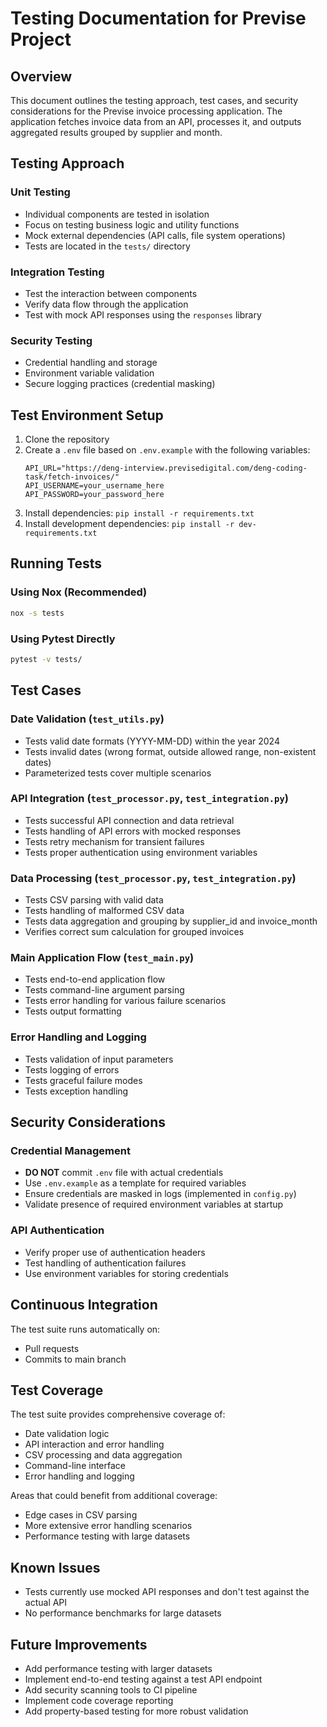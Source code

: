 # Testing Documentation for Previse Project

## Overview
This document outlines the testing approach, test cases, and security considerations for the Previse invoice processing application. The application fetches invoice data from an API, processes it, and outputs aggregated results grouped by supplier and month.

## Testing Approach

### Unit Testing
- Individual components are tested in isolation
- Focus on testing business logic and utility functions
- Mock external dependencies (API calls, file system operations)
- Tests are located in the `tests/` directory

### Integration Testing
- Test the interaction between components
- Verify data flow through the application
- Test with mock API responses using the `responses` library

### Security Testing
- Credential handling and storage
- Environment variable validation
- Secure logging practices (credential masking)

## Test Environment Setup

1. Clone the repository
2. Create a `.env` file based on `.env.example` with the following variables:
   ```
   API_URL="https://deng-interview.previsedigital.com/deng-coding-task/fetch-invoices/"
   API_USERNAME=your_username_here
   API_PASSWORD=your_password_here
   ```
3. Install dependencies: `pip install -r requirements.txt`
4. Install development dependencies: `pip install -r dev-requirements.txt`

## Running Tests

### Using Nox (Recommended)
```bash
nox -s tests
```

### Using Pytest Directly
```bash
pytest -v tests/
```

## Test Cases

### Date Validation (`test_utils.py`)
- Tests valid date formats (YYYY-MM-DD) within the year 2024
- Tests invalid dates (wrong format, outside allowed range, non-existent dates)
- Parameterized tests cover multiple scenarios

### API Integration (`test_processor.py`, `test_integration.py`)
- Tests successful API connection and data retrieval
- Tests handling of API errors with mocked responses
- Tests retry mechanism for transient failures
- Tests proper authentication using environment variables

### Data Processing (`test_processor.py`, `test_integration.py`)
- Tests CSV parsing with valid data
- Tests handling of malformed CSV data
- Tests data aggregation and grouping by supplier_id and invoice_month
- Verifies correct sum calculation for grouped invoices

### Main Application Flow (`test_main.py`)
- Tests end-to-end application flow
- Tests command-line argument parsing
- Tests error handling for various failure scenarios
- Tests output formatting

### Error Handling and Logging
- Tests validation of input parameters
- Tests logging of errors
- Tests graceful failure modes
- Tests exception handling

## Security Considerations

### Credential Management
- **DO NOT** commit `.env` file with actual credentials
- Use `.env.example` as a template for required variables
- Ensure credentials are masked in logs (implemented in `config.py`)
- Validate presence of required environment variables at startup

### API Authentication
- Verify proper use of authentication headers
- Test handling of authentication failures
- Use environment variables for storing credentials

## Continuous Integration

The test suite runs automatically on:
- Pull requests
- Commits to main branch

## Test Coverage

The test suite provides comprehensive coverage of:
- Date validation logic
- API interaction and error handling
- CSV processing and data aggregation
- Command-line interface
- Error handling and logging

Areas that could benefit from additional coverage:
- Edge cases in CSV parsing
- More extensive error handling scenarios
- Performance testing with large datasets

## Known Issues

- Tests currently use mocked API responses and don't test against the actual API
- No performance benchmarks for large datasets

## Future Improvements

- Add performance testing with larger datasets
- Implement end-to-end testing against a test API endpoint
- Add security scanning tools to CI pipeline
- Implement code coverage reporting
- Add property-based testing for more robust validation
